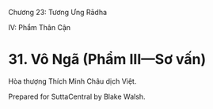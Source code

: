  

Chương 23: Tương Ưng Rādha

IV: Phẩm Thân Cận

# 31\. Vô Ngã (Phẩm III—Sơ vấn)

Hòa thượng Thích Minh Châu dịch Việt.

Prepared for SuttaCentral by Blake Walsh.